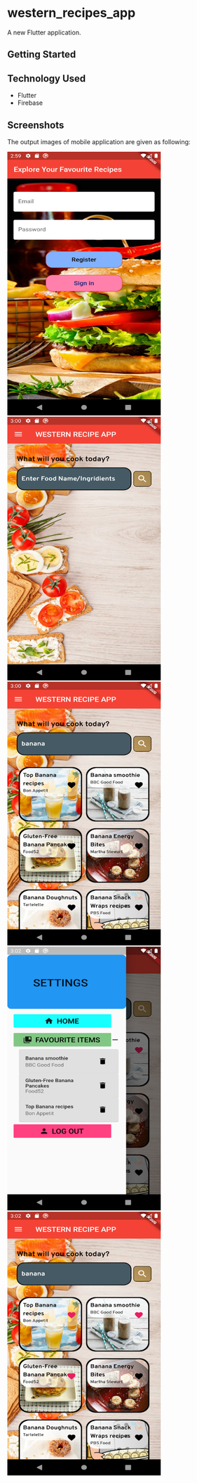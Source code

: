 # western_recipes_app

A new Flutter application.

## Getting Started

## Technology Used
- Flutter
- Firebase


## Screenshots
The output images of mobile application are given as following:

<img src="assets/auth.png" width="350" height="600">

<img src="assets/home1.png" width="350" height="600">

<img src="assets/home2.png" width="350" height="600">

<img src="assets/drawer.png" width="350" height="600">

<img src="assets/home3.png" width="350" height="600">
